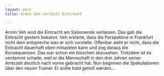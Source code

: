 ```yaml
---
layout: post
title: Armin Veh verlässt Eintracht

---
```


Armin Veh wird die Eintracht am Saisonende verlassen. Das gab die Eintracht gestern bekannt. Veh erklärte, dass die Perspektive in Frankfurt nicht dem entspreche was er sich vorstelle. Offenbar sieht er nicht, dass die Eintracht dauerhaft oben mitspielen kann und zog daraus die Konsequenzen. Das war schon ein bisschen abzusehen. Trotzdem ist es verdammt schade, weil er die Mannschaft in den drei Jahren seiner Amtszeit deutlich nach vorne gebracht hat. Nun beginnen die Spekulationen über den neuen Trainer. Er sollte bald geholt werden...


